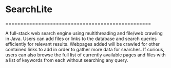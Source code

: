 # SearchLite
=================================================

A full-stack web search engine using multithreading and file/web crawling in Java. Users can add files or links to the database and search queries efficiently for relevant results. Webpages added will be crawled for other contained links to add in order to gather more data for searches. If curious, users can also browse the full list of currently available pages and files with a list of keywords from each without searching any query.
